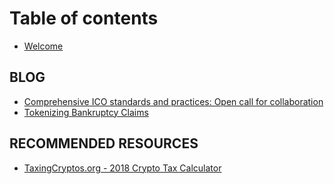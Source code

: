# Table of contents

* [Welcome](README.md)

## BLOG

* [Comprehensive ICO standards and practices: Open call for collaboration](blog/comprehensive-ico-standards-and-practices-open-call-for-collaboration.md)
* [Tokenizing Bankruptcy Claims](blog/tokenizing-bankruptcy-claims.md)

## RECOMMENDED RESOURCES

* [TaxingCryptos.org - 2018 Crypto Tax Calculator](recommended-resources/taxingcryptos.org-2018-crypto-tax-calculator.md)

